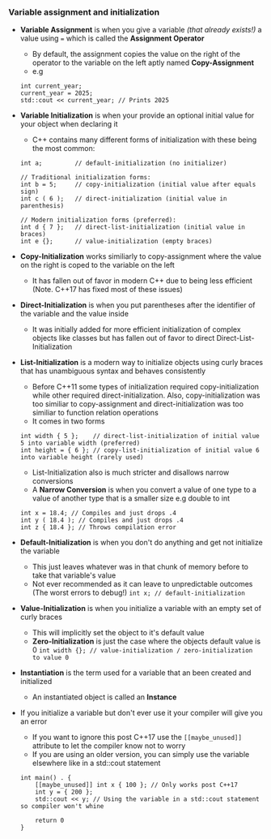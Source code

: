 ### Variable assignment and initialization

- **Variable Assignment** is when you give a variable _(that already exists!)_ a value using `=` which is called the **Assignment Operator**
    - By default, the assignment copies the value on the right of the operator to the variable on the left aptly named **Copy-Assignment**
    - e.g
    ```
    int current_year;
    current_year = 2025; 
    std::cout << current_year; // Prints 2025
    ```


- **Variable Initialization** is when your provide an optional initial value for your object when declaring it
    - C++ contains many different forms of initialization with these being the most common:
    ```
    int a;         // default-initialization (no initializer)

    // Traditional initialization forms:
    int b = 5;     // copy-initialization (initial value after equals sign)
    int c ( 6 );   // direct-initialization (initial value in parenthesis)

    // Modern initialization forms (preferred):
    int d { 7 };   // direct-list-initialization (initial value in braces)
    int e {};      // value-initialization (empty braces)
    ```    
- **Copy-Initialization** works similiarly to copy-assignment where the value on the right is coped to the variable on the left
    - It has fallen out of favor in modern C++ due to being less efficient (Note. C++17 has fixed most of these issues)

- **Direct-Initialization** is when you put parentheses after the identifier of the variable and the value inside
    - It was initially added for more efficient initialization of complex objects like classes but has fallen out of favor to direct Direct-List-Initialization

- **List-Initialization** is a modern way to initialize objects using curly braces that has unambiguous syntax and behaves consistently
    - Before C++11 some types of initialization required copy-initialization while other required direct-initialization. Also, copy-initialization was too similiar to copy-assignment and direct-initialization was too similiar to function relation operations
    - It comes in two forms 
    ```
    int width { 5 };    // direct-list-initialization of initial value 5 into variable width (preferred)
    int height = { 6 }; // copy-list-initialization of initial value 6 into variable height (rarely used)
    ```
    - List-Initialization also is much stricter and disallows narrow conversions
    - A **Narrow Conversion** is when you convert a value of one type to a value of another type that is a smaller size e.g double to int
    ```
    int x = 18.4; // Compiles and just drops .4
    int y ( 18.4 ); // Compiles and just drops .4
    int z { 18.4 }; // Throws compilation error

- **Default-Initialization** is when you don't do anything and get not initialize the variable
    - This just leaves whatever was in that chunk of memory before to take that variable's value
    - Not ever recommended as it can leave to unpredictable outcomes (The worst errors to debug!)
    `int x; // default-initialization`

- **Value-Initialization** is when you initialize a variable with an empty set of curly braces 
    - This will implicitly set the object to it's default value
    - **Zero-Initialization** is just the case where the objects default value is 0
    ` int width {}; // value-initialization / zero-initialization to value 0 `

- **Instantiation** is the term used for a variable that an been created and initialized
    - An instantiated object is called an **Instance**

- If you initialize a variable but don't ever use it your compiler will give you an error
    - If you want to ignore this post C++17 use the `[[maybe_unused]]` attribute to let the compiler know not to worry
    - If you are using an older version, you can simply use the variable elsewhere like in a std::cout statement
    ```
    int main() . {
        [[maybe_unused]] int x { 100 }; // Only works post C++17
        int y = { 200 };
        std::cout << y; // Using the variable in a std::cout statement so compiler won't whine

        return 0
    }
    ```
    

